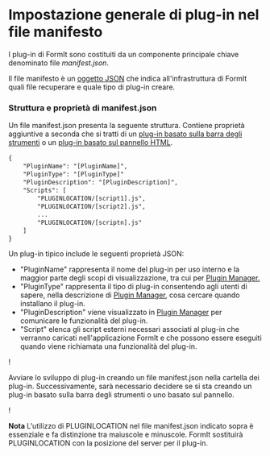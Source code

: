 # Impostazione generale di plug-in nel file manifesto

I plug-in di FormIt sono costituiti da un componente principale chiave denominato file _manifest.json_.

Il file manifesto è un [oggetto JSON](http://www.json.org) che indica all'infrastruttura di FormIt quali file recuperare e quale tipo di plug-in creare.

### Struttura e proprietà di manifest.json

Un file manifest.json presenta la seguente struttura. Contiene proprietà aggiuntive a seconda che si tratti di un [plug-in basato sulla barra degli strumenti](../additional-development-options/creating-a-toolbar-based-plugin.md) o un [plug-in basato sul pannello HTML](../additional-development-options/creating-an-html-panel-plugin.md).

```
{
    "PluginName": "[PluginName]",
    "PluginType": "[PluginType]"
    "PluginDescription": "[PluginDescription]",
    "Scripts": [
        "PLUGINLOCATION/[script1].js",
        "PLUGINLOCATION/[script2].js",
        ...
        "PLUGINLOCATION/[scriptn].js"
    ]
}               
```

Un plug-in tipico include le seguenti proprietà JSON:

* "PluginName" rappresenta il nome del plug-in per uso interno e la maggior parte degli scopi di visualizzazione, tra cui per [Plugin Manager.](../../how-to-use-plug-ins.md#plugin-manager)
* "PluginType" rappresenta il tipo di plug-in consentendo agli utenti di sapere, nella descrizione di [Plugin Manager](../../how-to-use-plug-ins.md#plugin-manager), cosa cercare quando installano il plug-in.
* "PluginDescription" viene visualizzato in [Plugin Manager](../../how-to-use-plug-ins.md#plugin-manager) per comunicare le funzionalità del plug-in.
* "Script" elenca gli script esterni necessari associati al plug-in che verranno caricati nell'applicazione FormIt e che possono essere eseguiti quando viene richiamata una funzionalità del plug-in.

\![](<../../../.gitbook/assets/image (5) (1).png>)

Avviare lo sviluppo di plug-in creando un file manifest.json nella cartella dei plug-in. Successivamente, sarà necessario decidere se si sta creando un plug-in basato sulla barra degli strumenti o uno basato sul pannello.

\![](<../../../.gitbook/assets/image (36).png>)

**Nota** L'utilizzo di PLUGINLOCATION nel file manifest.json indicato sopra è essenziale e fa distinzione tra maiuscole e minuscole. FormIt sostituirà PLUGINLOCATION con la posizione del server per il plug-in.

